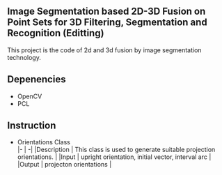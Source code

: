 ## Image Segmentation based 2D-3D Fusion on Point Sets for 3D Filtering, Segmentation and Recognition  (Editting)
This project is the code of 2d and 3d fusion by image segmentation technology.

## Depenencies
* OpenCV  
* PCL

## Instruction  
* Orientations Class  
|- | -|
|Description | This class is used to generate suitable projection orientations. |
|Input | upright orientation, initial vector, interval arc |
|Output | projecton orientations |